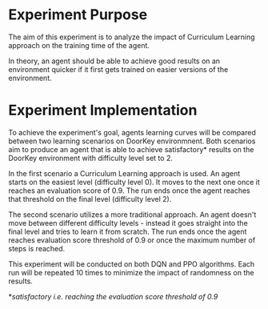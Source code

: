 # Experiment Purpose

The aim of this experiment is to analyze the impact of Curriculum Learning approach on
the training time of the agent. 

In theory, an agent should be able to achieve good results on an environment
quicker if it first gets trained on easier versions of the environment.

# Experiment Implementation

To achieve the experiment's goal, agents learning curves will be compared 
between two learning scenarios on DoorKey environmnent. Both scenarios aim to 
produce an agent that is able to achieve satisfactory* results on the 
DoorKey environment with difficulty level set to 2.

In the first scenario a Curriculum Learning approach is used. An agent starts 
on the easiest level (difficulty level 0). It moves to the next one once it 
reaches an evaluation score of 0.9. The run ends once the agent reaches that 
threshold on the final level (difficulty level 2).

The second scenario utilizes a more traditional approach. An agent doesn't 
move between different difficulty levels - instead it goes straight into the 
final level and tries to learn it from scratch. The run ends once the agent 
reaches evaluation score threshold of 0.9 or once the maximum number of 
steps is reached.

This experiment will be conducted on both DQN and PPO algorithms. Each run 
will be repeated 10 times to minimize the impact of randomness on the results.

**satisfactory i.e. reaching the evaluation score threshold of 0.9* 
